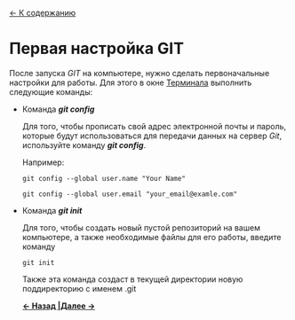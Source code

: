 [<- К содержанию](./readme.md)

# Первая настройка GIT
После запуска _GIT_ на компьютере, нужно сделать первоначальные настройки для работы. Для этого в окне [Терминала](./terminal.md) выполнить следующие команды:

+ Команда ***git config***

  Для того, чтобы прописать свой адрес электронной почты и пароль, которые будут использоваться для передачи данных на сервер _Git_, используйте команду ***git config***. 
  
  Например:

  ```
  git config --global user.name "Your Name" 
  ```

  ```
  git config --global user.email "your_email@examle.com" 
  ```

+ Команда ***git init***

  Для того, чтобы создать новый пустой репозиторий на вашем компьютере, а также необходимые файлы для его работы, введите команду
  ```
  git init
  ```

  Также эта команда создаст в текущей директории новую поддиректорию с именем .git

  [**<- Назад |**](./download.md "Установка GIT на компьютер")[**Далее ->**](./first.md "Создание проекта")